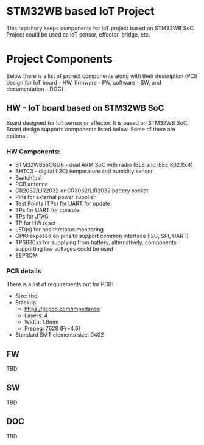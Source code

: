 # STM32WB based IoT Project
This repisitory keeps components for IoT project based on STM32WB SoC. Project could be used as IoT sensor, effector, bridge, etc. 

# Project Components
Below there is a list of project components along with their description (PCB design for IoT board - HW, firmware - FW, software - SW, and documentation - DOC) . 

## HW - IoT board based on STM32WB SoC
Board designed for IoT sensor or effector. It is based on STM32WB SoC. Board design supports components listed below. Some of them are optional. 

### HW Components:
* STM32WB55CGU6 - dual ARM SoC with radio (BLE and IEEE 802.15.4)
* SHTC3 - digital (I2C) temperature and humidity sensor
* Switch(es)
* PCB antenna
* CR2032/LIR2032 or CR3032/LIR3032 battery socket
* Pins for external power supplier
* Test Points (TPs) for UART for update
* TPs for UART for console
* TPs for JTAG
* TP for HW reset
* LED(s) for health/status monitoring
* GPIO exposed on pins to support common interface (I2C, SPI, UART)
* TPS630xx for supplying from battery, alternatively, components supporting low voltages could be used
* EEPROM

### PCB details
There is a list of requirements put for PCB:
* Size: tbd
* Stackup:
  * https://jlcpcb.com/impedance
  * Layers: 4
  * Width: 1.6mm
  * Prepeg: 7628 (Fr=4.6)
* Standard SMT elements size: 0402 

## FW
TBD

## SW
TBD

## DOC
TBD

